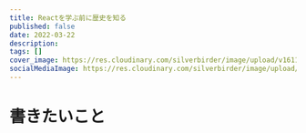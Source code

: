 ```yaml
---
title: Reactを学ぶ前に歴史を知る
published: false
date: 2022-03-22
description: 
tags: []
cover_image: https://res.cloudinary.com/silverbirder/image/upload/v1611128736/silver-birder.github.io/assets/logo.png
socialMediaImage: https://res.cloudinary.com/silverbirder/image/upload/v1611128736/silver-birder.github.io/assets/logo.png
---
```


# 書きたいこと